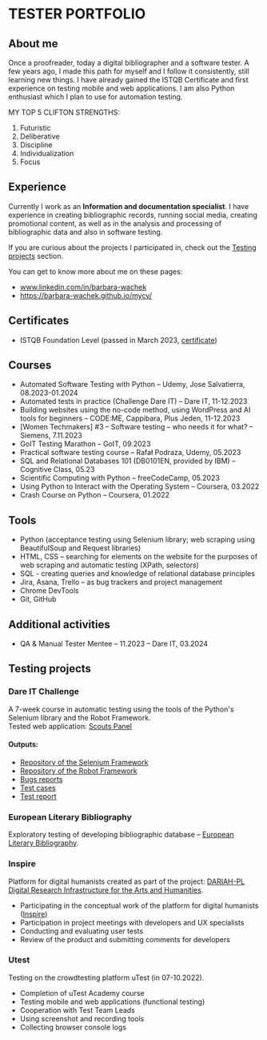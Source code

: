 # TESTER PORTFOLIO


## About me

Once a proofreader, today a digital bibliographer and a software tester. A few years ago, I made this path for myself and I follow it consistently, still learning new things. I have already gained the ISTQB Certificate and first experience on testing mobile and web applications. I am also Python enthusiast which I plan to use for automation testing.

MY TOP 5 CLIFTON STRENGTHS:
1. Futuristic
2. Deliberative
3. Discipline
4. Individualization
5. Focus

## Experience

Currently I work as an **Information and documentation specialist**.
I have experience in creating bibliographic records, running social media, creating promotional content, as well as in the analysis and processing of bibliographic data and also in software testing.

If you are curious about the projects I participated in, check out the [Testing projects](#testing-projects) section.

You can get to know more about me on these pages:

* www.linkedin.com/in/barbara-wachek
* https://barbara-wachek.github.io/mycv/


## Certificates
* ISTQB Foundation Level (passed in March 2023, [certificate](https://drive.google.com/file/d/19bJuKfXACtJJ_SLtKFFuyeP5GVFj0Q0D/view))

## Courses
* Automated Software Testing with Python – Udemy, Jose Salvatierra, 08.2023-01.2024
* Automated tests in practice (Challenge Dare IT) – Dare IT, 11-12.2023
* Building websites using the no-code method, using WordPress and AI tools for beginners – CODE:ME, Cappibara, Plus Jeden, 11-12.2023
* [Women Techmakers] #3 – Software testing – who needs it for what? – Siemens, 7.11.2023
* GoIT Testing Marathon – GoIT, 09.2023
* Practical software testing course – Rafał Podraza, Udemy, 05.2023
* SQL and Relational Databases 101 (DB0101EN, provided by IBM) – Cognitive Class, 05.23
* Scientific Computing with Python – freeCodeCamp, 05.2023
* Using Python to Interact with the Operating System – Coursera, 03.2022
* Crash Course on Python – Coursera, 01.2022


## Tools 
* Python (acceptance testing using Selenium library; web scraping using BeautifulSoup and Request libraries)
* HTML, CSS – searching for elements on the website for the purposes of web scraping and automatic testing (XPath, selectors)
* SQL - creating queries and knowledge of relational database principles
* Jira, Asana, Trello – as bug trackers and project management
* Chrome DevTools
* Git, GitHub


## Additional activities
+ QA & Manual Tester Mentee – 11.2023 – Dare IT, 03.2024

## Testing projects

### Dare IT Challenge
A 7-week course in automatic testing using the tools of the Python's Selenium library and the Robot Framework.  
Tested web application: [Scouts Panel](https://scouts-test.futbolkolektyw.pl/pl/login)

#### Outputs:
* [Repository of the Selenium Framework](https://github.com/barbara-wachek/Challenge_portfolio_BW?tab=readme-ov-file#task-6-bug-reporting-and-test-report)
* [Repository of the Robot Framework](https://github.com/barbara-wachek/panelscout_robotframework)
* [Bugs reports](https://docs.google.com/spreadsheets/d/1enhzrU5YLdNfEAqFgr-tsox6qzL-8sXCVjplE-7jSl8/edit#gid=0)
* [Test cases](https://docs.google.com/spreadsheets/d/1RCin82tfSesU4tCNpFl7ppMIG3XLe50hg9Kswb1hSpE/edit#gid=0)
* [Test report](https://docs.google.com/spreadsheets/d/1Eyb_ckjjs_AAFPdaLF8Rm2m22IVeAeBBC70YcwemM-8/edit#gid=0)

### European Literary Bibliography
Exploratory testing of developing bibliographic database – [European Literary Bibliography](https://literarybibliography.eu/pl/).

### Inspire
Platform for digital humanists created as part of the project: [DARIAH-PL Digital Research Infrastructure for the Arts and Humanities](https://lab.dariah.pl/).
+ Participating in the conceptual work of the platform for digital humanists ([Inspire](https://inspire.lab.dariah.pl/))
+ Participation in project meetings with developers and UX specialists
+ Conducting and evaluating user tests
+ Review of the product and submitting comments for developers

### Utest
Testing on the crowdtesting platform uTest (in 07-10.2022).
+ Completion of uTest Academy course
+ Testing mobile and web applications (functional testing)
+ Cooperation with Test Team Leads
+ Using screenshot and recording tools
+ Collecting browser console logs
